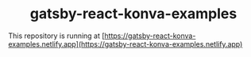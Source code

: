 
<h1 align="center">
  gatsby-react-konva-examples
</h1>


This repository is running at [https://gatsby-react-konva-examples.netlify.app](https://gatsby-react-konva-examples.netlify.app)

